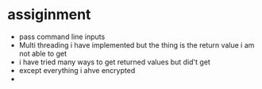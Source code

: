 # assiginment
- pass command line inputs
- Multi threading i have implemented but the thing is the return value i am not able to get 
- i have tried many ways to get returned values but did't get
- except everything i ahve encrypted
- 

